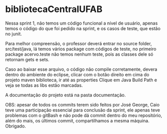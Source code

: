 ﻿# bibliotecaCentralUFAB

Nessa sprint 1, não temos um código funcional a nível de usuário, apenas temos o código do que foi pedido na sprint, e os casos de teste, que estão no junit. 

Para melhor compreensão, o professor deverá entrar no source folder, src/test/java, lá temos vários package com códigos de teste, no primeiro package acervo.teste não temos nenhum teste, pois as classes dele só retornam gets e sets. 

Caso ao baixar esse arquivo, o código não compile corretamente, devera dentro do ambiente do eclipse, clicar com o botão direito em cima 
do projeto maven biblioteca, ir até as properties Clique em Java Build Path e veja se todas as libs estão marcadas.

A documentação do projeto está na pasta documentação. 

OBS: apesar de todos os commits terem sido feitos por José George, Caio teve uma participação essencial para conclusão da sprint, ele apenas teve problemas com o gitBash e não pode dá commit dentro do meu repositório, além do mais, os últimos commit, compartilhamos a mesma máquina. Obrigado.



